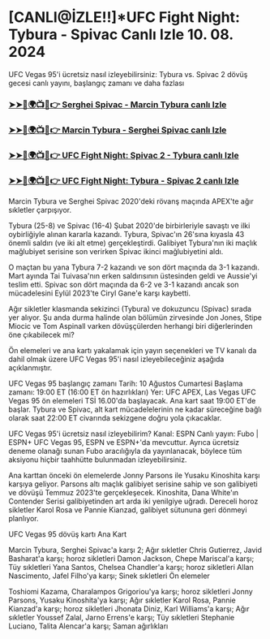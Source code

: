 #  [CANLI@İZLE!!]*UFC Fight Night: Tybura - Spivac Canlı Izle 10. 08. 2024

UFC Vegas 95'i ücretsiz nasıl izleyebilirsiniz: Tybura vs. Spivac 2 dövüş gecesi canlı yayını, başlangıç ​​zamanı ve daha fazlası

<h3><a href="https://cutt.ly/MecUE7J2">➤➤🔴🌍📺📱👉 Serghei Spivac - Marcin Tybura canlı Izle</a></h3>

<h3><a href="https://cutt.ly/MecUE7J2">➤➤🔴🌍📺📱👉 Marcin Tybura - Serghei Spivac canlı Izle</a></h3>

<h3><a href="https://cutt.ly/MecUE7J2">➤➤🔴🌍📺📱👉 UFC Fight Night: Spivac 2 - Tybura canlı Izle</a></h3>

<h3><a href="https://cutt.ly/MecUE7J2">➤➤🔴🌍📺📱👉 UFC Fight Night: Tybura - Spivac 2 canlı Izle</a></h3>

Marcin Tybura ve Serghei Spivac 2020'deki rövanş maçında APEX'te ağır sıkletler çarpışıyor.

Tybura (25-8) ve Spivac (16-4) Şubat 2020'de birbirleriyle savaştı ve ilki oybirliğiyle alınan kararla kazandı. Tybura, Spivac'ın 26'sına kıyasla 43 önemli saldırı (ve iki alt etme) gerçekleştirdi. Galibiyet Tybura'nın iki maçlık mağlubiyet serisine son verirken Spivac ikinci mağlubiyetini aldı.

O maçtan bu yana Tybura 7-2 kazandı ve son dört maçında da 3-1 kazandı. Mart ayında Tai Tuivasa'nın erken saldırısının üstesinden geldi ve Aussie'yi teslim etti. Spivac son dört maçında da 6-2 ve 3-1 kazandı ancak son mücadelesini Eylül 2023'te Ciryl Gane'e karşı kaybetti.

Ağır sikletler klasmanda sekizinci (Tybura) ve dokuzuncu (Spivac) sırada yer alıyor. Şu anda durma halinde olan bölümün zirvesinde Jon Jones, Stipe Miocic ve Tom Aspinall varken dövüşçülerden herhangi biri diğerlerinden öne çıkabilecek mi?

Ön elemeleri ve ana kartı yakalamak için yayın seçenekleri ve TV kanalı da dahil olmak üzere UFC Vegas 95'i nasıl izleyebileceğiniz aşağıda açıklanmıştır.

UFC Vegas 95 başlangıç ​​zamanı
Tarih:  10 Ağustos Cumartesi
Başlama zamanı: 19:00 ET (16:00 ET ön hazırlıkları)
Yer:  UFC APEX, Las Vegas
UFC Vegas 95 ön elemeleri TSİ 16.00'da başlayacak. Ana kart saat 19:00 ET'de başlar. Tybura ve Spivac, alt kart mücadelelerinin ne kadar süreceğine bağlı olarak saat 22:00 ET civarında sekizgene doğru yola çıkacaklar.

UFC Vegas 95'i ücretsiz nasıl izleyebilirim?
Kanal:  ESPN
Canlı yayın:  Fubo  |  ESPN+
UFC Vegas 95, ESPN ve ESPN+'da mevcuttur. Ayrıca ücretsiz deneme olanağı  sunan  Fubo aracılığıyla da yayınlanacak,   böylece tüm aksiyonu hiçbir taahhütte bulunmadan izleyebilirsiniz. 

Ana karttan önceki ön elemelerde Jonny Parsons ile Yusaku Kinoshita karşı karşıya geliyor. Parsons altı maçlık galibiyet serisine sahip ve son galibiyeti ve dövüşü Temmuz 2023'te gerçekleşecek. Kinoshita, Dana White'ın Contender Serisi galibiyetinden art arda iki yenilgiye uğradı. Dereceli horoz sikletler Karol Rosa ve Pannie Kianzad, galibiyet sütununa geri dönmeyi planlıyor. 

UFC Vegas 95 dövüş kartı
Ana Kart

Marcin Tybura, Serghei Spivac'a karşı 2; Ağır sıkletler
Chris Gutierrez, Javid Basharat'a karşı; horoz sikletleri
Damon Jackson, Chepe Mariscal'a karşı; Tüy sıkletleri
Yana Santos, Chelsea Chandler'a karşı; horoz sikletleri
Allan Nascimento, Jafel Filho'ya karşı; Sinek sıkletleri
Ön elemeler

Toshiomi Kazama, Charalampos Grigoriou'ya karşı; horoz sikletleri
Jonny Parsons, Yusaku Kinoshita'ya karşı; Ağır sıkletler
Karol Rosa, Pannie Kianzad'a karşı; horoz sikletleri
Jhonata Diniz, Karl Williams'a karşı; Ağır sıkletler
Youssef Zalal, Jarno Errens'e karşı; Tüy sıkletleri
Stephanie Luciano, Talita Alencar'a karşı; Saman ağırlıkları
